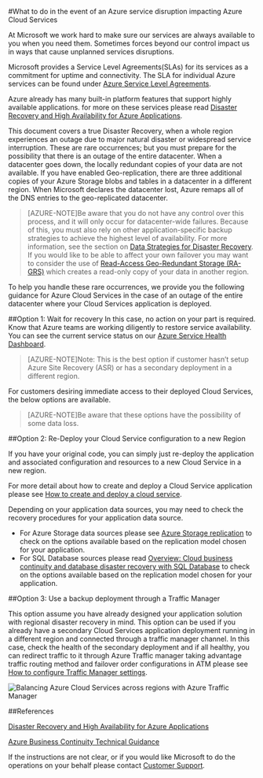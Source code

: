 <properties
	pageTitle="What to do in the event of an Azure service disruption impacting Azure Cloud Services | Microsoft Azure"
	description="Learn what to do in the event of an Azure service disruption impacting Azure Cloud Services."
	services="cloud-services"
	documentationCenter=""
	authors="adamglick"
	manager="drewm"
	editor=""/>

<tags
	ms.service="cloud-services"
	ms.workload="cloud-services"
	ms.tgt_pltfrm="na"
	ms.devlang="na"
	ms.topic="article"
	ms.date="05/16/2016"
	ms.author="kmouss;aglick"/>

#What to do in the event of an Azure service disruption impacting Azure Cloud Services

At Microsoft we work hard to make sure our services are always available to you when you need them. Sometimes forces beyond our control impact us in ways that cause unplanned services disruptions.

Microsoft provides a Service Level Agreements(SLAs) for its services as a commitment for uptime and connectivity. The SLA for individual Azure services can be found under [Azure Service Level Agreements](https://azure.microsoft.com/support/legal/sla/).

Azure already has many built-in platform features that support highly available applications. for more on these services please read [Disaster Recovery and High Availability for Azure Applications](https://aka.ms/drtechguide).

This document covers a true Disaster Recovery, when a whole region experiences an outage due to major natural disaster or widespread service interruption. These are rare occurrences; but you must prepare for the possibility that there is an outage of the entire datacenter. When a datacenter goes down, the locally redundant copies of your data are not available. If you have enabled Geo-replication, there are three additional copies of your Azure Storage blobs and tables in a datacenter in a different region. When Microsoft declares the datacenter lost, Azure remaps all of the DNS entries to the geo-replicated datacenter. 

>[AZURE-NOTE]Be aware that you do not have any control over this process, and it will only occur for datacenter-wide failures. Because of this, you must also rely on other application-specific backup strategies to achieve the highest level of availability. For more information, see the section on [Data Strategies for Disaster Recovery](https://aka.ms/drtechguide#DSDR). If you would like to be able to affect your own failover you may want to consider the use of [Read-Access Geo-Redundant Storage (RA-GRS)](../storage/storage-redundancy.md#read-access-geo-redundant-storage) which creates a read-only copy of your data in another region.

To help you handle these rare occurrences, we provide you the following guidance for Azure Cloud Services in the case of an outage of the entire datacenter where your Cloud Services application is deployed. 

##Option 1: Wait for recovery 
In this case, no action on your part is required.  Know that Azure teams are working diligently to restore service availability. You can see the current service status on our [Azure Service Health Dashboard](https://azure.microsoft.com/status/). 

>[AZURE-NOTE]Note: This is the best option if customer hasn’t setup Azure Site Recovery (ASR) or has a secondary deployment in a different region. 

For customers desiring immediate access to their deployed Cloud Services, the below options are available.

>[AZURE-NOTE]Be aware that these options have the possibility of some data loss.     

##Option 2: Re-Deploy your Cloud Service configuration to a new Region 

If you have your original code, you can simply just re-deploy the application and associated configuration and resources to a new Cloud Service in a new region.  

For more detail about how to create and deploy a Cloud Service application please see [How to create and deploy a cloud service](./cloud-services-how-to-create-deploy-portal.md).

Depending on your application data sources, you may need to check the recovery procedures for your application data source. 
  * For Azure Storage data sources please see [Azure Storage replication](../storage/storage-redundancy.md#read-access-geo-redundant-storage) to check on the options available based on the replication model chosen for your application.
  * For SQL Database sources please read [Overview: Cloud business continuity and database disaster recovery with SQL Database](../sql-database/sql-database-business-continuity.md) to check on the options available based on the replication model chosen for your application. 

##Option 3: Use a backup deployment through a Traffic Manager 

This option assume you have already designed your application solution with regional disaster recovery in mind. This option can be used if you already have a secondary Cloud Services application deployment running in a different region and connected through a traffic manager channel. In this case, check the health of the secondary deployment and if all healthy, you can redirect traffic to it through Azure Traffic manager taking advantage traffic routing method and failover order configurations in ATM please see [How to configure Traffic Manager settings](../traffic-manager/traffic-manager-overview.md#how-to-configure-traffic-manager-settings). 

![Balancing Azure Cloud Services across regions with Azure Traffic Manager](./media/cloud-services-disaster-recovery-guidance/using-azure-traffic-manager.png)

##References 

[Disaster Recovery and High Availability for Azure Applications](https://aka.ms/drtechguide)

[Azure Business Continuity Technical Guidance](https://aka.ms/bctechguide)
 
If the instructions are not clear, or if you would like Microsoft to do the operations on your behalf please contact [Customer Support](https://ms.portal.azure.com/#blade/Microsoft_Azure_Support/HelpAndSupportBlade).
